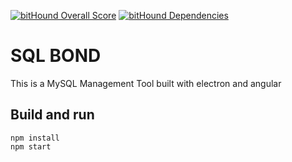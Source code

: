 [![bitHound Overall Score](https://www.bithound.io/github/luunam/sql-bond/badges/score.svg)](https://www.bithound.io/github/luunam/sql-bond)
[![bitHound Dependencies](https://www.bithound.io/github/luunam/sql-bond/badges/dependencies.svg)](https://www.bithound.io/github/luunam/sql-bond/master/dependencies/npm)

# SQL BOND
This is a MySQL Management Tool built with electron and angular

## Build and run
~~~~
npm install
npm start
~~~~